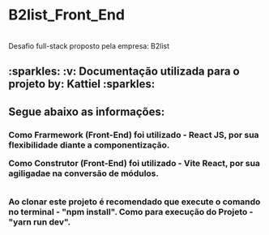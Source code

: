 # B2list_Front_End
<br/>
Desafio full-stack proposto pela empresa: B2list
<h2 display="inline">
  :sparkles: :v: Documentação utilizada para o projeto by: Kattiel :sparkles: 
</h2>

<h2 display="inline"> Segue abaixo as informações:
<h3>
  Como Frarmework (Front-End) foi utilizado - React JS, por sua flexibilidade diante a componentização. <br>
  
  Como Construtor (Front-End) foi utilizado - Vite React, por sua agiligadae na conversão de módulos. <br>
  
  <br>
  Ao clonar este projeto é recomendado que execute o comando no terminal - "npm install".
  Como para execução do Projeto - "yarn run dev". 
<h3/>
